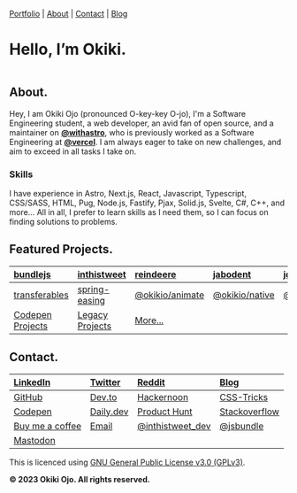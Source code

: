 [Portfolio](https://okikio.dev) \| [About](#about) \| [Contact](#contact) \| [Blog](https://blog.okikio.dev)

# Hello, I’m **Okiki.**

<div style="display:flex">

<!-- ![A black and white profile photo of Okiki Ojo, smiling, looking straight forward, behind a brick wall backdrop. He is wearing glasses, a black shirt and jacket, and wireless headphones which are hanging on his neck.](https://okikio.dev/images/upload/f_auto,q_auto:best,c_limit/w_400,dpr_auto/okikio/okiki-ojo.jpg) -->

 </div>

## About.

Hey, I am Okiki Ojo (pronounced O-key-key O-jo), I'm a Software Engineering student, a web developer, an avid fan of open source, and a maintainer on **[@withastro](https://github.com/withastro)**, who is previously worked as a Software Engineering at **[@vercel](https://github.com/vercel)**. I am always eager to take on new challenges, and aim to exceed in all tasks I take on.

### Skills

I have experience in Astro, Next.js, React, Javascript, Typescript, CSS/SASS, HTML, Pug, Node.js, Fastify, Pjax, Solid.js, Svelte, C#, C++, and more… All in all, I prefer to learn skills as I need them, so I can focus on finding solutions to problems.

## Featured Projects.

| [bundlejs](https://bundlejs.com)                         | [inthistweet](https://inthistweet.app/)                               | [reindeere](https://reindeere.ca)                     | [jabodent](https://jabodent.com)                   | [josephojo](https://josephojo.com)                      |
| :------------------------------------------------------- | :-------------------------------------------------------------------- | :---------------------------------------------------- | :------------------------------------------------- | :------------------------------------------------------ |
| [transferables](https://github.com/okikio/transferables) | [spring-easing](https://spring-easing.okikio.dev)                     | [@okikio/animate](https://native.okikio.dev/animate)  | [@okikio/native](https://native.okikio.dev/native) | [@okikio/sharedworker](https://sharedworker.okikio.dev) |
| [Codepen Projects](https://codepen.com/okikio)           | [Legacy Projects](https://www.khanacademy.org/profile/liteo/projects) | [More...](https://github.com/okikio?tab=repositories) |                                                    |                                                         |

## Contact.

| [LinkedIn](https://www.linkedin.com/in/okikio)         | [Twitter](https://twitter.com/okikio_dev) | [Reddit](https://www.reddit.com/user/okikio_dev)        | [Blog](https://blog.okikio.dev)                                              |
| :----------------------------------------------------- | :---------------------------------------- | :------------------------------------------------------ | :--------------------------------------------------------------------------- |
| [GitHub](https://github.com/okikio)                    | [Dev.to](https://dev.to/okikio)           | [Hackernoon](https://hackernoon.com/u/okikio)           | [CSS-Tricks](https://css-tricks.com/author/okikiojo/)                        |
| [Codepen](https://codepen.io/okikio)                   | [Daily.dev](https://app.daily.dev/okikio) | [Product Hunt](https://www.producthunt.com/@okiki_ojo)  | [Stackoverflow](https://stackoverflow.com/users/12140185/okikio?tab=profile) |
| [Buy me a coffee](https://www.buymeacoffee.com/okikio) | [Email](mailto:hey@okikio.dev)            | [@inthistweet_dev](https://twitter.com/inthistweet_dev) | [@jsbundle](https://twitter.com/jsbundle)                                    |
| <a rel="me" href="https://mastodon.social/@okikio">Mastodon</a>         |                                           |                                                         |

This is licenced using [GNU General Public License v3.0 (GPLv3)](./LICENCE.md).

**© 2023 Okiki Ojo. All rights reserved.**
